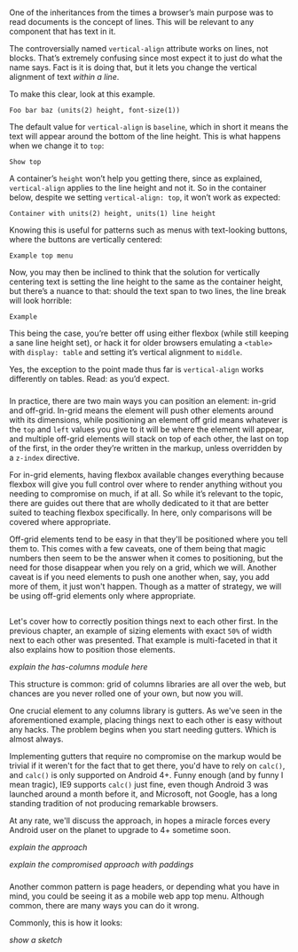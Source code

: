 ###

One of the inheritances from the times a browser’s main purpose was to read documents is the concept of lines. This will be relevant to any component that has text in it.

The controversially named `vertical-align` attribute works on lines, not blocks. That’s extremely confusing since most expect it to just do what the name says. Fact is it is doing that, but it lets you change the vertical alignment of text *within a line*.

To make this clear, look at this example.

    Foo bar baz (units(2) height, font-size(1))

The default value for `vertical-align` is `baseline`, which in short it means the text will appear around the bottom of the line height. This is what happens when we change it to `top`:

    Show top

A container’s `height` won’t help you getting there, since as explained, `vertical-align` applies to the line height and not it. So in the container below, despite we setting `vertical-align: top`, it won’t work as expected:

    Container with units(2) height, units(1) line height

Knowing this is useful for patterns such as menus with text-looking buttons, where the buttons are vertically centered:

    Example top menu

Now, you may then be inclined to think that the solution for vertically centering text is setting the line height to the same as the container height, but there’s a nuance to that: should the text span to two lines, the line break will look horrible:

    Example

This being the case, you’re better off using either flexbox (while still keeping a sane line height set), or hack it for older browsers emulating a `<table>` with `display: table` and setting it’s vertical alignment to `middle`.

Yes, the exception to the point made thus far is `vertical-align` works differently on tables. Read: as you’d expect.

###

In practice, there are two main ways you can position an element: in-grid and off-grid. In-grid means the element will push other elements around with its dimensions, while positioning an element off grid means whatever is the `top` and `left` values you give to it will be where the element will appear, and multiple off-grid elements will stack on top of each other, the last on top of the  first, in the order they’re written in the markup, unless overridden by a `z-index` directive.

For in-grid elements, having flexbox available changes everything because flexbox will give you full control over where to render anything without you needing to compromise on much, if at all. So while it’s relevant to the topic, there are guides out there that are wholly dedicated to it that are better suited to teaching flexbox specifically. In here, only comparisons will be covered where appropriate.

Off-grid elements tend to be easy in that they'll be positioned where you tell them to. This comes with a few caveats, one of them being that magic numbers then seem to be the answer when it comes to positioning, but the need for those disappear when you rely on a grid, which we will. Another caveat is if you need elements to push one another when, say, you add more of them, it just won't happen. Though as a matter of strategy, we will be using off-grid elements only where appropriate.

##

Let's cover how to correctly position things next to each other first. In the previous chapter, an example of sizing elements with exact `50%` of width next to each other was presented. That example is multi-faceted in that it also explains how to position those elements.

*explain the has-columns module here*

This structure is common: grid of columns libraries are all over the web, but chances are you never rolled one of your own, but now you will.

One crucial element to any columns library is gutters. As we've seen in the aforementioned example, placing things next to each other is easy without any hacks. The problem begins when you start needing gutters. Which is almost always.

Implementing gutters that require no compromise on the markup would be trivial if it weren't for the fact that to get there, you'd have to rely on `calc()`, and `calc()` is only supported on Android 4+. Funny enough (and by funny I mean tragic), IE9 supports `calc()` just fine, even though Android 3 was launched around a month before it, and Microsoft, not Google, has a long standing tradition of not producing remarkable browsers.

At any rate, we'll discuss the approach, in hopes a miracle forces every Android user on the planet to upgrade to 4+ sometime soon.

*explain the approach*

*explain the compromised approach with paddings*

###

Another common pattern is page headers, or depending what you have in mind, you could be seeing it as a mobile web app top menu. Although common, there are many ways you can do it wrong.

Commonly, this is how it looks:

*show a sketch*
